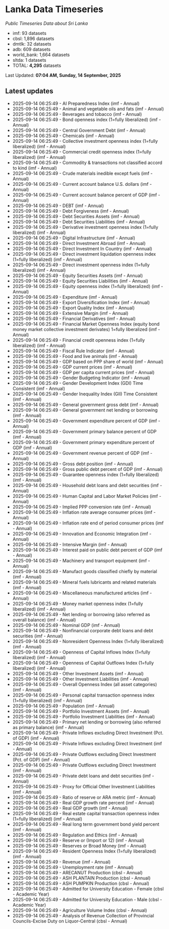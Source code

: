 # Lanka Data Timeseries
*Public Timeseries Data about Sri Lanka*

* imf: 93 datasets
* cbsl: 1,896 datasets
* dmtlk: 32 datasets
* adb: 609 datasets
* world_bank: 1,664 datasets
* sltda: 1 datasets
* TOTAL: **4,295** datasets

Last Updated: **07:04 AM, Sunday, 14 September, 2025**

## Latest updates

* 2025-09-14 06:25:49 - AI Preparedness Index (imf - Annual)
* 2025-09-14 06:25:49 - Animal and vegetable oils and fats (imf - Annual)
* 2025-09-14 06:25:49 - Beverages and tobacco (imf - Annual)
* 2025-09-14 06:25:49 - Bond openness index (1=fully liberalized) (imf - Annual)
* 2025-09-14 06:25:49 - Central Government Debt (imf - Annual)
* 2025-09-14 06:25:49 - Chemicals (imf - Annual)
* 2025-09-14 06:25:49 - Collective investment openness index (1=fully liberalized) (imf - Annual)
* 2025-09-14 06:25:49 - Commercial credit openness index (1=fully liberalized) (imf - Annual)
* 2025-09-14 06:25:49 - Commodity & transactions not classified accord to kind (imf - Annual)
* 2025-09-14 06:25:49 - Crude materials inedible except fuels (imf - Annual)
* 2025-09-14 06:25:49 - Current account balance U.S. dollars (imf - Annual)
* 2025-09-14 06:25:49 - Current account balance percent of GDP (imf - Annual)
* 2025-09-14 06:25:49 - DEBT (imf - Annual)
* 2025-09-14 06:25:49 - Debt Forgiveness (imf - Annual)
* 2025-09-14 06:25:49 - Debt Securities Assets (imf - Annual)
* 2025-09-14 06:25:49 - Debt Securities Liabilities (imf - Annual)
* 2025-09-14 06:25:49 - Derivative investment openness index (1=fully liberalized) (imf - Annual)
* 2025-09-14 06:25:49 - Digital Infrastructure (imf - Annual)
* 2025-09-14 06:25:49 - Direct Investment Abroad (imf - Annual)
* 2025-09-14 06:25:49 - Direct Investment In Country (imf - Annual)
* 2025-09-14 06:25:49 - Direct investment liquidation openness index (1=fully liberalized) (imf - Annual)
* 2025-09-14 06:25:49 - Direct investment openness index (1=fully liberalized) (imf - Annual)
* 2025-09-14 06:25:49 - Equity Securities Assets (imf - Annual)
* 2025-09-14 06:25:49 - Equity Securities Liabilities (imf - Annual)
* 2025-09-14 06:25:49 - Equity openness index (1=fully liberalized) (imf - Annual)
* 2025-09-14 06:25:49 - Expenditure (imf - Annual)
* 2025-09-14 06:25:49 - Export Diversification Index (imf - Annual)
* 2025-09-14 06:25:49 - Export Quality Index (imf - Annual)
* 2025-09-14 06:25:49 - Extensive Margin (imf - Annual)
* 2025-09-14 06:25:49 - Financial Derivatives (imf - Annual)
* 2025-09-14 06:25:49 - Financial Market Openness Index (equity bond money market collective investment derivates) 1=fully liberalized (imf - Annual)
* 2025-09-14 06:25:49 - Financial credit openness index (1=fully liberalized) (imf - Annual)
* 2025-09-14 06:25:49 - Fiscal Rule Indicator (imf - Annual)
* 2025-09-14 06:25:49 - Food and live animals (imf - Annual)
* 2025-09-14 06:25:49 - GDP based on PPP share of world (imf - Annual)
* 2025-09-14 06:25:49 - GDP current prices (imf - Annual)
* 2025-09-14 06:25:49 - GDP per capita current prices (imf - Annual)
* 2025-09-14 06:25:49 - Gender Budgeting Indicator (imf - Annual)
* 2025-09-14 06:25:49 - Gender Development Index (GDI) Time Consistent (imf - Annual)
* 2025-09-14 06:25:49 - Gender Inequality Index (GII) Time Consistent (imf - Annual)
* 2025-09-14 06:25:49 - General government gross debt (imf - Annual)
* 2025-09-14 06:25:49 - General government net lending or borrowing (imf - Annual)
* 2025-09-14 06:25:49 - Government expenditure percent of GDP (imf - Annual)
* 2025-09-14 06:25:49 - Government primary balance percent of GDP (imf - Annual)
* 2025-09-14 06:25:49 - Government primary expenditure percent of GDP (imf - Annual)
* 2025-09-14 06:25:49 - Government revenue percent of GDP (imf - Annual)
* 2025-09-14 06:25:49 - Gross debt position (imf - Annual)
* 2025-09-14 06:25:49 - Gross public debt percent of GDP (imf - Annual)
* 2025-09-14 06:25:49 - Guarantee openness index (1=fully liberalized) (imf - Annual)
* 2025-09-14 06:25:49 - Household debt loans and debt securities (imf - Annual)
* 2025-09-14 06:25:49 - Human Capital and Labor Market Policies (imf - Annual)
* 2025-09-14 06:25:49 - Implied PPP conversion rate (imf - Annual)
* 2025-09-14 06:25:49 - Inflation rate average consumer prices (imf - Annual)
* 2025-09-14 06:25:49 - Inflation rate end of period consumer prices (imf - Annual)
* 2025-09-14 06:25:49 - Innovation and Economic Integration (imf - Annual)
* 2025-09-14 06:25:49 - Intensive Margin (imf - Annual)
* 2025-09-14 06:25:49 - Interest paid on public debt percent of GDP (imf - Annual)
* 2025-09-14 06:25:49 - Machinery and transport equipment (imf - Annual)
* 2025-09-14 06:25:49 - Manufact goods classified chiefly by material (imf - Annual)
* 2025-09-14 06:25:49 - Mineral fuels lubricants and related materials (imf - Annual)
* 2025-09-14 06:25:49 - Miscellaneous manufactured articles (imf - Annual)
* 2025-09-14 06:25:49 - Money market openness index (1=fully liberalized) (imf - Annual)
* 2025-09-14 06:25:49 - Net lending or borrowing (also referred as overall balance) (imf - Annual)
* 2025-09-14 06:25:49 - Nominal GDP (imf - Annual)
* 2025-09-14 06:25:49 - Nonfinancial corporate debt loans and debt securities (imf - Annual)
* 2025-09-14 06:25:49 - Nonresident Openness Index (1=fully liberalized) (imf - Annual)
* 2025-09-14 06:25:49 - Openness of Capital Inflows Index (1=fully liberalized) (imf - Annual)
* 2025-09-14 06:25:49 - Openness of Capital Outflows Index (1=fully liberalized) (imf - Annual)
* 2025-09-14 06:25:49 - Other Investment Assets (imf - Annual)
* 2025-09-14 06:25:49 - Other Investment Liabilities (imf - Annual)
* 2025-09-14 06:25:49 - Overall Openness Index (all asset categories) (imf - Annual)
* 2025-09-14 06:25:49 - Personal capital transaction openness index (1=fully liberalized) (imf - Annual)
* 2025-09-14 06:25:49 - Population (imf - Annual)
* 2025-09-14 06:25:49 - Portfolio Investment Assets (imf - Annual)
* 2025-09-14 06:25:49 - Portfolio Investment Liabilities (imf - Annual)
* 2025-09-14 06:25:49 - Primary net lending or borrowing (also referred as primary balance) (imf - Annual)
* 2025-09-14 06:25:49 - Private Inflows excluding Direct Investment (Pct. of GDP) (imf - Annual)
* 2025-09-14 06:25:49 - Private Inflows excluding Direct Investment (imf - Annual)
* 2025-09-14 06:25:49 - Private Outflows excluding Direct Investment (Pct. of GDP) (imf - Annual)
* 2025-09-14 06:25:49 - Private Outflows excluding Direct Investment (imf - Annual)
* 2025-09-14 06:25:49 - Private debt loans and debt securities (imf - Annual)
* 2025-09-14 06:25:49 - Proxy for Official Other Investment Liabilities (imf - Annual)
* 2025-09-14 06:25:49 - Ratio of reserve or ARA metric (imf - Annual)
* 2025-09-14 06:25:49 - Real GDP growth rate percent (imf - Annual)
* 2025-09-14 06:25:49 - Real GDP growth (imf - Annual)
* 2025-09-14 06:25:49 - Real estate capital transaction openness index (1=fully liberalized) (imf - Annual)
* 2025-09-14 06:25:49 - Real long term government bond yield percent (imf - Annual)
* 2025-09-14 06:25:49 - Regulation and Ethics (imf - Annual)
* 2025-09-14 06:25:49 - Reserve or (Import or 12) (imf - Annual)
* 2025-09-14 06:25:49 - Reserves or Broad Money (imf - Annual)
* 2025-09-14 06:25:49 - Resident Openness Index (1=fully liberalized) (imf - Annual)
* 2025-09-14 06:25:49 - Revenue (imf - Annual)
* 2025-09-14 06:25:49 - Unemployment rate (imf - Annual)
* 2025-09-14 06:25:49 - ARECANUT Production (cbsl - Annual)
* 2025-09-14 06:25:49 - ASH PLANTAIN Production (cbsl - Annual)
* 2025-09-14 06:25:49 - ASH PUMPKIN Production (cbsl - Annual)
* 2025-09-14 06:25:49 - Admitted for University Education - Female (cbsl - Academic Year)
* 2025-09-14 06:25:49 - Admitted for University Education - Male (cbsl - Academic Year)
* 2025-09-14 06:25:49 - Agriculture Volume Index (cbsl - Annual)
* 2025-09-14 06:25:49 - Analysis of Revenue Collection of Provincial Councils-Excise Duty on Liquor-Central (cbsl - Annual)